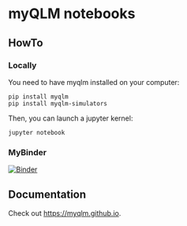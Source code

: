 # myQLM notebooks

## HowTo

### Locally

You need to have myqlm installed on your computer:

	pip install myqlm
	pip install myqlm-simulators



Then, you can launch a jupyter kernel:

	jupyter notebook
    
### MyBinder
[![Binder](https://mybinder.org/badge_logo.svg)](https://mybinder.org/v2/gh/Polimi-Courses/myqlm-notebooks/polimi2022?labpath=polimi2022_index.ipynb)


## Documentation

Check out https://myqlm.github.io.
